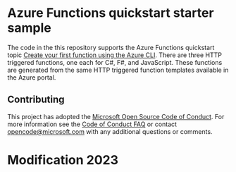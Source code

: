 # Azure Functions quickstart starter sample 

The code in the this repository supports the Azure Functions quickstart topic [Create your first function using the Azure CLI](https://docs.microsoft.com/azure/azure-functions/functions-create-first-azure-function-azure-cli). There are three HTTP triggered functions, one each for C#, F#, and JavaScript. These functions are generated from the same HTTP triggered function templates available in the Azure portal. 

## Contributing

This project has adopted the [Microsoft Open Source Code of Conduct](https://opensource.microsoft.com/codeofconduct/). For more information see the [Code of Conduct FAQ](https://opensource.microsoft.com/codeofconduct/faq/) or contact [opencode@microsoft.com](mailto:opencode@microsoft.com) with any additional questions or comments.

# Modification 2023
